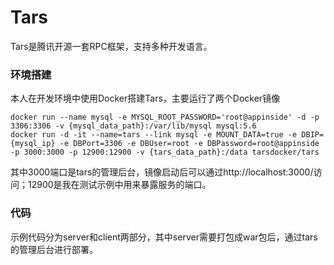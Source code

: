 # Tars

Tars是腾讯开源一套RPC框架，支持多种开发语言。

### 环境搭建
本人在开发环境中使用Docker搭建Tars，主要运行了两个Docker镜像

    docker run --name mysql -e MYSQL_ROOT_PASSWORD='root@appinside' -d -p 3306:3306 -v {mysql_data_path}:/var/lib/mysql mysql:5.6
    docker run -d -it --name=tars --link mysql -e MOUNT_DATA=true -e DBIP={mysql_ip} -e DBPort=3306 -e DBUser=root -e DBPassword=root@appinside -p 3000:3000 -p 12900:12900 -v {tars_data_path}:/data tarsdocker/tars
    
其中3000端口是tars的管理后台，镜像启动后可以通过http://localhost:3000/访问；12900是我在测试示例中用来暴露服务的端口。

### 代码
示例代码分为server和client两部分，其中server需要打包成war包后，通过tars的管理后台进行部署。